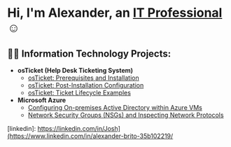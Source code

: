 <h1>Hi, I'm Alexander, an <a href="https://www.linkedin.com/in/alexander-brito-35b102219/">IT Professional</a>☺</h1>

<h2>👨‍💻 Information Technology Projects:</h2>

- <b>osTicket (Help Desk Ticketing System)</b>
  - [osTicket: Prerequisites and Installation](https://github.com/hailex42/osticket-prereqs)
  - [osTicket: Post-Installation Configuration](https://github.com/hailex42/post-install-config)
  - [osTicket: Ticket Lifecycle Examples](https://github.com/hailex42/ticket-lifecycle)
- <b>Microsoft Azure</b>
  - [Configuring On-premises Active Directory within Azure VMs](https://github.com/hailex42/configure-ad)
  - [Network Security Groups (NSGs) and Inspecting Network Protocols](https://github.com/hailex42/azure-network-protocols)



[linkedin]: https://linkedin.com/in/Josh](https://www.linkedin.com/in/alexander-brito-35b102219/
